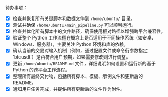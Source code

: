 待办事项：

- [x] 检查并恢复所有关键脚本和数据文件到 `/home/ubuntu/` 目录。
- [x] 测试并确保 `/home/ubuntu/main_pipeline.py` 可以顺利运行。
- [x] 检查并优化所有脚本中的文件路径，确保使用相对路径以增强跨平台兼容性。
- [x] 验证整个 Python 工作流程在概念上是否适用于不同操作系统（如安卓、Windows、服务器），主要关注 Python 环境和库的依赖。
- [x] 确认当前的交易对输入机制（例如，通过配置文件或命令行参数指定 'btcusdt'）是否符合用户预期，如果需要修改则进行调整。
- [x] 更新 `/home/ubuntu/README.md` 文件，详细说明如何设置和运行新的基于 Python 的跨平台工作流程。
- [x] 整理所有最终交付物，包括所有脚本、模板、示例文件和更新后的 README。
- [x] 通知用户任务完成，并提供所有更新后的文件作为附件。
